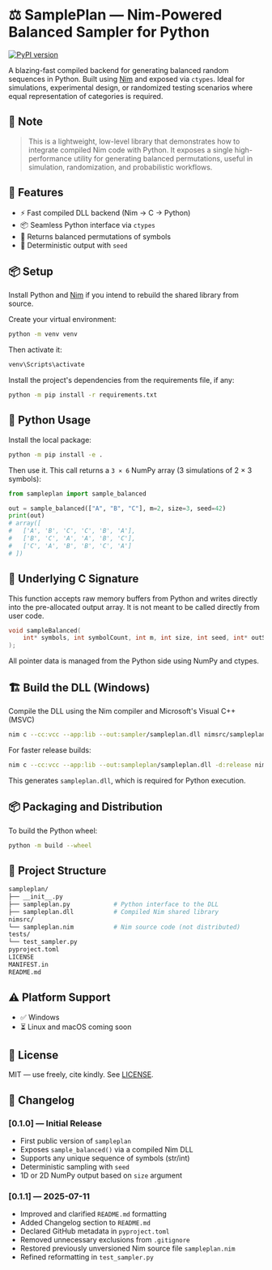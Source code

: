 # ⚖️ SamplePlan — Nim-Powered Balanced Sampler for Python

[![PyPI version](https://img.shields.io/pypi/v/sampleplan.svg?logo=pypi)](https://pypi.org/project/sampleplan/)

A blazing-fast compiled backend for generating balanced random sequences in
Python. Built using [Nim](https://nim-lang.org/) and exposed via `ctypes`.
Ideal for simulations, experimental design, or randomized testing scenarios
where equal representation of categories is required.

## 🚧 Note

> This is a lightweight, low-level library that demonstrates how to integrate
> compiled Nim code with Python. It exposes a single high-performance utility
> for generating balanced permutations, useful in simulation, randomization,
> and probabilistic workflows.

## 🚀 Features

- ⚡ Fast compiled DLL backend (Nim → C → Python)
- 📦 Seamless Python interface via `ctypes`
- 🧮 Returns balanced permutations of symbols
- 🧪 Deterministic output with `seed`

## 📦 Setup

Install Python and [Nim](https://nim-lang.org/) if you intend to rebuild the
shared library from source.

Create your virtual environment:

```bash
python -m venv venv
```

Then activate it:

```bash
venv\Scripts\activate
```

Install the project's dependencies from the requirements file, if any:

```bash
python -m pip install -r requirements.txt
```

## 🐍 Python Usage

Install the local package:

```bash
python -m pip install -e .
```

Then use it. This call returns a `3 × 6` NumPy array (3 simulations of 2 × 3
symbols):

```python
from sampleplan import sample_balanced

out = sample_balanced(["A", "B", "C"], m=2, size=3, seed=42)
print(out)
# array([
#   ['A', 'B', 'C', 'C', 'B', 'A'],
#   ['B', 'C', 'A', 'A', 'B', 'C'],
#   ['C', 'A', 'B', 'B', 'C', 'A']
# ])
```

## 🧱 Underlying C Signature

This function accepts raw memory buffers from Python and writes directly into
the pre-allocated output array. It is not meant to be called directly from user
code.

```c
void sampleBalanced(
    int* symbols, int symbolCount, int m, int size, int seed, int* outSeq
);
```

All pointer data is managed from the Python side using NumPy and ctypes.

## 🏗️ Build the DLL (Windows)

Compile the DLL using the Nim compiler and Microsoft's Visual C++ (MSVC)

```bash
nim c --cc:vcc --app:lib --out:sampler/sampleplan.dll nimsrc/sampleplan.nim
```

For faster release builds:

```bash
nim c --cc:vcc --app:lib --out:sampleplan/sampleplan.dll -d:release nimsrc/sampleplan.nim
```

This generates `sampleplan.dll`, which is required for Python execution.

## 📦 Packaging and Distribution

To build the Python wheel:

```bash
python -m build --wheel
```

## 📁 Project Structure

```bash
sampleplan/
├── __init__.py
├── sampleplan.py            # Python interface to the DLL
├── sampleplan.dll           # Compiled Nim shared library
nimsrc/
└── sampleplan.nim           # Nim source code (not distributed)
tests/
└── test_sampler.py
pyproject.toml
LICENSE
MANIFEST.in
README.md
```

## ⚠️ Platform Support

- ✅ Windows
- ⏳ Linux and macOS coming soon

## 🧠 License

MIT — use freely, cite kindly. See [LICENSE](LICENSE).

## 📜 Changelog

### [0.1.0] — Initial Release

- First public version of `sampleplan`
- Exposes `sample_balanced()` via a compiled Nim DLL
- Supports any unique sequence of symbols (str/int)
- Deterministic sampling with `seed`
- 1D or 2D NumPy output based on `size` argument

### [0.1.1] — 2025-07-11

- Improved and clarified `README.md` formatting
- Added Changelog section to `README.md`
- Declared GitHub metadata in `pyproject.toml`
- Removed unnecessary exclusions from `.gitignore`
- Restored previously unversioned Nim source file `sampleplan.nim`
- Refined reformatting in `test_sampler.py`
